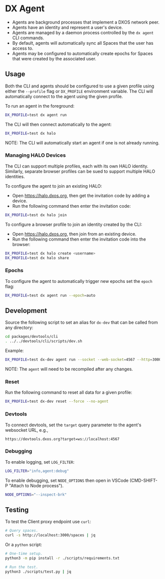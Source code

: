 # DX Agent

- Agents are background processes that implement a DXOS network peer.
- Agents have an identity and represent a user's device.
- Agents are managed by a daemon process controlled by the `dx agent` CLI commands.
- By default, agents will automatically sync all Spaces that the user has access to.
- Agents may be configured to automatically create epochs for Spaces that were created by the associated user.


## Usage

Both the CLI and agents should be configured to use a given profile using either the `--profile` flag or `DX_PROFILE` environment variable. 
The CLI will automatically connect to the agent using the given profile.

To run an agent in the foreground:

```bash
DX_PROFILE=test dx agent run
```

The CLI will then connect automatically to the agent:

```bash
DX_PROFILE=test dx halo
```

NOTE: The CLI will automatically start an agent if one is not already running.

### Managing HALO Devices

The CLI can support multiple profiles, each with its own HALO identity.
Similarly, separate browser profiles can be sued to support multiple HALO identities.

To configure the agent to join an existing HALO:

- Open https://halo.dxos.org, then get the invitation code by adding a device.
- Run the following command then enter the invitation code:

```bash
DX_PROFILE=test dx halo join
```

To configure a browser profile to join an identity created by the CLI:

- Open https://halo.dxos.org, then join from an existing device.
- Run the following command then enter the invitation code into the browser:

```bash
DX_PROFILE=test dx halo create <username>
DX_PROFILE=test dx halo share
```

### Epochs

To configure the agent to automatically trigger new epochs set the `epoch` flag:

```bash
DX_PROFILE=test dx agent run --epoch=auto
```


## Development

Source the following script to set an alias for `dx-dev` that can be called from any directory:

```bash
cd packages/devtools/cli
. ../../devtools/cli/scripts/dev.sh
```

Example:

```bash
DX_PROFILE=test dx-dev agent run --socket --web-socket=4567 --http=3000
```

NOTE: The `agent` will need to be recompiled after any changes.


### Reset

Run the following command to reset all data for a given profile:

```bash
DX_PROFILE=test dx-dev reset --force --no-agent
```

### Devtools

To connect devtools, set the `target` query parameter to the agent's websocket URL, e.g.,

`https://devtools.dxos.org?target=ws://localhost:4567`


### Debugging

To enable logging, set `LOG_FILTER`:

```bash
LOG_FILTER="info,agent:debug"
```

To enable debugging, set `NODE_OPTIONS` then open in VSCode (CMD-SHIFT-P "Attach to Node process").

```bash
NODE_OPTIONS="--inspect-brk"
```

## Testing

To test the Client proxy endpoint use `curl`:

```bash
# Query spaces.
curl -s http://localhost:3000/spaces | jq
```

Or a `python` script:

```bash
# One-time setup.
python3 -m pip install -r ./scripts/requirements.txt

# Run the test.
python3 ./scripts/test.py | jq
```
